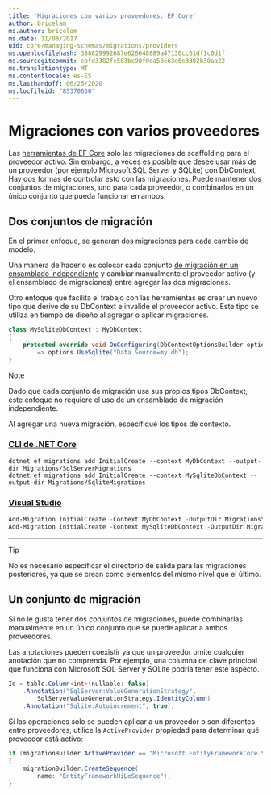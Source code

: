 ```yaml
---
title: 'Migraciones con varios proveedores: EF Core'
author: bricelam
ms.author: bricelam
ms.date: 11/08/2017
uid: core/managing-schemas/migrations/providers
ms.openlocfilehash: 388829992687e626648889a47130cc61df1c0d1f
ms.sourcegitcommit: ebfd3382fc583bc90f0da58e63d6e3382b30aa22
ms.translationtype: MT
ms.contentlocale: es-ES
ms.lasthandoff: 06/25/2020
ms.locfileid: "85370630"
---
```

# <a name="migrations-with-multiple-providers"></a>Migraciones con varios proveedores

Las [herramientas de EF Core][1] solo las migraciones de scaffolding para el proveedor activo. Sin embargo, a veces es posible que desee usar más de un proveedor (por ejemplo Microsoft SQL Server y SQLite) con DbContext. Hay dos formas de controlar esto con las migraciones. Puede mantener dos conjuntos de migraciones, uno para cada proveedor, o combinarlos en un único conjunto que pueda funcionar en ambos.

## <a name="two-migration-sets"></a>Dos conjuntos de migración

En el primer enfoque, se generan dos migraciones para cada cambio de modelo.

Una manera de hacerlo es colocar cada conjunto [de migración en un ensamblado independiente][2] y cambiar manualmente el proveedor activo (y el ensamblado de migraciones) entre agregar las dos migraciones.

Otro enfoque que facilita el trabajo con las herramientas es crear un nuevo tipo que derive de su DbContext e invalide el proveedor activo. Este tipo se utiliza en tiempo de diseño al agregar o aplicar migraciones.

``` csharp
class MySqliteDbContext : MyDbContext
{
    protected override void OnConfiguring(DbContextOptionsBuilder options)
        => options.UseSqlite("Data Source=my.db");
}
```

> [!NOTE]
> Dado que cada conjunto de migración usa sus propios tipos DbContext, este enfoque no requiere el uso de un ensamblado de migración independiente.

Al agregar una nueva migración, especifique los tipos de contexto.

### <a name="net-core-cli"></a>[CLI de .NET Core](#tab/dotnet-core-cli)

```dotnetcli
dotnet ef migrations add InitialCreate --context MyDbContext --output-dir Migrations/SqlServerMigrations
dotnet ef migrations add InitialCreate --context MySqliteDbContext --output-dir Migrations/SqliteMigrations
```

### <a name="visual-studio"></a>[Visual Studio](#tab/vs)

``` powershell
Add-Migration InitialCreate -Context MyDbContext -OutputDir Migrations\SqlServerMigrations
Add-Migration InitialCreate -Context MySqliteDbContext -OutputDir Migrations\SqliteMigrations
```

***

> [!TIP]
> No es necesario especificar el directorio de salida para las migraciones posteriores, ya que se crean como elementos del mismo nivel que el último.

## <a name="one-migration-set"></a>Un conjunto de migración

Si no le gusta tener dos conjuntos de migraciones, puede combinarlas manualmente en un único conjunto que se puede aplicar a ambos proveedores.

Las anotaciones pueden coexistir ya que un proveedor omite cualquier anotación que no comprenda. Por ejemplo, una columna de clave principal que funciona con Microsoft SQL Server y SQLite podría tener este aspecto.

``` csharp
Id = table.Column<int>(nullable: false)
    .Annotation("SqlServer:ValueGenerationStrategy",
        SqlServerValueGenerationStrategy.IdentityColumn)
    .Annotation("Sqlite:Autoincrement", true),
```

Si las operaciones solo se pueden aplicar a un proveedor o son diferentes entre proveedores, utilice la `ActiveProvider` propiedad para determinar qué proveedor está activo:

``` csharp
if (migrationBuilder.ActiveProvider == "Microsoft.EntityFrameworkCore.SqlServer")
{
    migrationBuilder.CreateSequence(
        name: "EntityFrameworkHiLoSequence");
}
```

  [1]: ../../miscellaneous/cli/index.md
  [2]: projects.md
